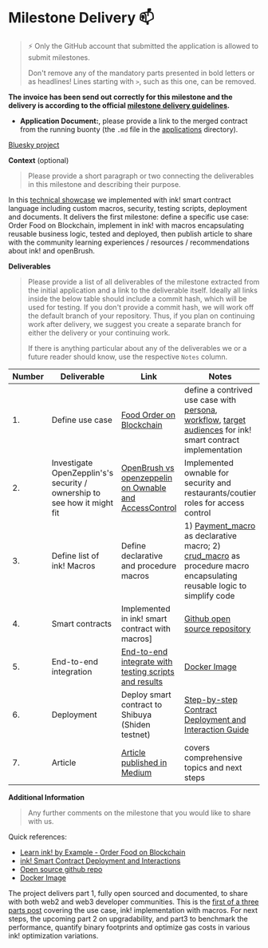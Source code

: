 # Milestone Delivery :mailbox:

> ⚡ Only the GitHub account that submitted the application is allowed to submit milestones. 
> 
> Don't remove any of the mandatory parts presented in bold letters or as headlines! Lines starting with `>`, such as this one, can be removed.

**The invoice has been send out correctly for this milestone and the delivery is according to the official [milestone delivery guidelines](https://github.com/smart-contract-bounty/Support-Docs/blob/master/milestone-deliverables-guidelines.md).**  

* **Application Document:**, please provide a link to the merged contract from the running buonty (the `.md` file in the [applications](https://github.com/smart-contract-bounty/Wasm-Bounty-01/tree/master/applications) directory).

[Bluesky project]()

**Context** (optional)
> Please provide a short paragraph or two connecting the deliverables in this milestone and describing their purpose.

In this [technical showcase](https://medium.com/@opensmartcontract/learn-ink-by-example-order-food-on-blockchain-a4024b2dee4a) we implemented with ink! smart contract language including custom macros, security, testing scripts, deployment and documents. It delivers the first milestone: define a specific use case: Order Food on Blockchain, implement in ink! with macros encapsulating reusable business logic, tested and deployed, then publish article to share with the community learning experiences / resources / recommendations about ink! and openBrush. 

**Deliverables**
> Please provide a list of all deliverables of the milestone extracted from the initial application and a link to the deliverable itself. Ideally all links inside the below table should include a commit hash, which will be used for testing. If you don't provide a commit hash, we will work off the default branch of your repository. Thus, if you plan on continuing work after delivery, we suggest you create a separate branch for either the delivery or your continuing work. 
> 
> If there is anything particular about any of the deliverables we or a future reader should know, use the respective `Notes` column.

| Number | Deliverable | Link | Notes |
| ------------- | ------------- | ------------- |------------- |
| 1. | Define use case | [Food Order on Blockchain](https://medium.com/@opensmartcontract/learn-ink-by-example-order-food-on-blockchain-a4024b2dee4a) | define a contrived use case with [persona](https://docs.google.com/document/d/1yiZrPnSaz9myrXOrR2k2IALbJA9XcjeEJ-wCmhn3S3o/edit#heading=h.s7qu46re6cic), [workflow](https://docs.google.com/document/d/1yiZrPnSaz9myrXOrR2k2IALbJA9XcjeEJ-wCmhn3S3o/edit#heading=h.p52xmq7d7g3m), [target audiences](https://docs.google.com/document/d/1yiZrPnSaz9myrXOrR2k2IALbJA9XcjeEJ-wCmhn3S3o/edit#heading=h.y8aexxoud7oj) for ink! smart contract implementation |
| 2. | Investigate OpenZepplin's's security / ownership to see how it might fit | [OpenBrush vs openzeppelin on Ownable and AccessControl](https://docs.google.com/document/d/1yiZrPnSaz9myrXOrR2k2IALbJA9XcjeEJ-wCmhn3S3o/edit#heading=h.ahhyroiqktdx) | Implemented ownable for security and restaurants/coutier roles for access control |
| 3. | Define list of ink! Macros | Define declarative and procedure macros | 1) [Payment_macro](https://github.com/InkSmartContract/foodorder-smartcontract/blob/main/contracts/foodorder/logic/helpers/helpers.rs) as declarative macro; 2) [crud_macro](https://github.com/InkSmartContract/foodorder-smartcontract/tree/main/contracts/foodorder/crud-macro) as procedure macro encapsulating reusable logic to simplify code |
| 4. | Smart contracts | Implemented in ink! smart contract with macros] | [Github open source repository](https://github.com/InkSmartContract/foodorder-smartcontract.git) |
| 5. | End-to-end integration | [End-to-end integrate with testing scripts and results](https://docs.google.com/document/d/1yiZrPnSaz9myrXOrR2k2IALbJA9XcjeEJ-wCmhn3S3o/edit#heading=h.ni7dbbifqhne) | [Docker Image](https://hub.docker.com/repository/docker/fpleader/opensmartcontract/) |
| 6. | Deployment | Deploy smart contract to Shibuya (Shiden testnet) | [Step-by-step Contract Deployment and Interaction Guide](https://docs.google.com/document/d/1stF4dCXdT0fjPur23OD-eTZ90FdOq7tU8x2xEkoPojw/edit#heading=h.iq3vnposvacy) |
| 7. | Article |[ Article published in Medium](https://medium.com/@opensmartcontract/learn-ink-by-example-order-food-on-blockchain-a4024b2dee4a) | covers comprehensive topics and next steps |

**Additional Information**
> Any further comments on the milestone that you would like to share with us.
> 
Quick references:

* [Learn ink! by Example - Order Food on Blockchain](https://medium.com/@opensmartcontract/learn-ink-by-example-order-food-on-blockchain-a4024b2dee4a)
* [ink! Smart Contract Deployment and Interactions](https://docs.google.com/document/d/1stF4dCXdT0fjPur23OD-eTZ90FdOq7tU8x2xEkoPojw/edit#heading=h.iq3vnposvacy)
* [Open source github repo](https://github.com/InkSmartContract/foodorder-smartcontract.git)
* [Docker Image](https://hub.docker.com/repository/docker/fpleader/opensmartcontract/)

The project delivers part 1, fully open sourced and documented, to share with both web2 and web3 developer communities. This is the [first of a three parts post](https://medium.com/@opensmartcontract/learn-ink-by-example-order-food-on-blockchain-a4024b2dee4a) covering the use case, ink! implementation with macros. For next steps, the upcoming part 2 on upgradability, and part3 to benchmark the performance, quantify binary footprints and optimize gas costs in various ink! optimization variations. 

